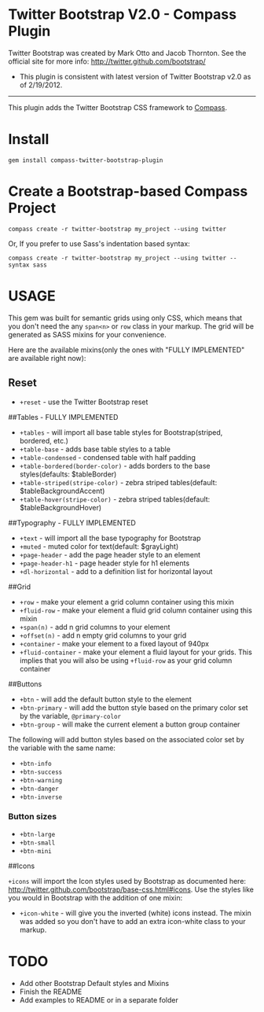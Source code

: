 Twitter Bootstrap V2.0 - Compass Plugin
=======================================

Twitter Bootstrap was created by Mark Otto and Jacob Thornton. See the official site for more info: <http://twitter.github.com/bootstrap/>

* This plugin is consistent with latest version of Twitter Bootstrap v2.0 as of 2/19/2012.

---------

This plugin adds the Twitter Bootstrap CSS framework to [Compass](http://compass-style.org/).

Install
=======

    gem install compass-twitter-bootstrap-plugin

Create a Bootstrap-based Compass Project
========================================

    compass create -r twitter-bootstrap my_project --using twitter

Or, If you prefer to use Sass's indentation based syntax:

    compass create -r twitter-bootstrap my_project --using twitter --syntax sass

USAGE
=====

This gem was built for semantic grids using only CSS, which means that you don't need the any `span<n>` or `row` class in your markup. The grid will be generated as SASS mixins for your convenience.

Here are the available mixins(only the ones with "FULLY IMPLEMENTED" are available right now):

## Reset
* `+reset` - use the Twitter Bootstrap reset

##Tables - FULLY IMPLEMENTED

* `+tables` - will import all base table styles for Bootstrap(striped, bordered, etc.)
* `+table-base` - adds base table styles to a table
* `+table-condensed` - condensed table with half padding
* `+table-bordered(border-color)` - adds borders to the base styles(defaults: $tableBorder)
* `+table-striped(stripe-color)` - zebra striped tables(default: $tableBackgroundAccent) 
* `+table-hover(stripe-color)` - zebra striped tables(default: $tableBackgroundHover)

##Typography - FULLY IMPLEMENTED

* `+text` - will import all the base typography for Bootstrap
* `+muted` - muted color for text(default: $grayLight)
* `+page-header` - add the page header style to an element
* `+page-header-h1` - page header style for h1 elements
* `+dl-horizontal` - add to a definition list for horizontal layout 

##Grid

* `+row` - make your element a grid column container using this mixin
* `+fluid-row` - make your element a fluid grid column container using this mixin
* `+span(n)` - add n grid columns to your element
* `+offset(n)` - add n empty grid columns to your grid
* `+container` - make your element to a fixed layout of 940px
* `+fluid-container` - make your element a fluid layout for your grids. This implies that you will also be using `+fluid-row` as your grid column container


##Buttons

* `+btn` - will add the default button style to the element
* `+btn-primary` - will add the button style based on the primary color set by the variable, `@primary-color`
* `+btn-group` - will make the current element a button group container

The following will add button styles based on the associated color set by the variable with the same name:

* `+btn-info`
* `+btn-success`
* `+btn-warning`
* `+btn-danger`
* `+btn-inverse`

### Button sizes

* `+btn-large`
* `+btn-small`
* `+btn-mini`

##Icons

`+icons` will import the Icon styles used by Bootstrap as documented here: <http://twitter.github.com/bootstrap/base-css.html#icons>. Use the styles like you would in Bootstrap with the addition of one mixin:

* `+icon-white` - will give you the inverted (white) icons instead. The mixin was added so you don't have to add an extra icon-white class to your markup.

TODO
====

- Add other Bootstrap Default styles and Mixins
- Finish the README
- Add examples to README or in a separate folder
